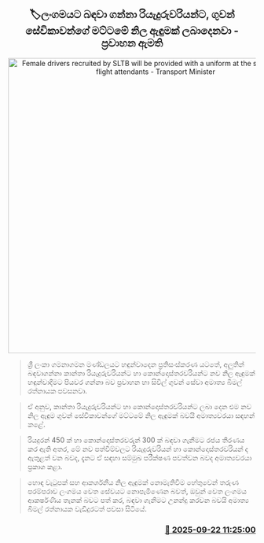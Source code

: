 <p align='center'><b><h2 align='center' title='Female drivers recruited by SLTB will be provided with a uniform at the same level as flight attendants - Transport Minister'>🏷ලංගමයට බඳවා ගන්නා රියැදුරුවරියන්ට, ගුවන් සේවිකාවන්ගේ මට්ටමේ නිල ඇඳුමක් ලබාදෙනවා - ප්‍රවාහන ඇමති</h2></b></p>
<p align='center'><img src='https://helakuru.sgp1.cdn.digitaloceanspaces.com/esana/images/lib/bus-uniform.jpg' width='600' alt='Female drivers recruited by SLTB will be provided with a uniform at the same level as flight attendants - Transport Minister'></p>

> ශ්‍රී ලංකා ගමනාගමන මණ්ඩලයට හඳුන්වාදෙන ප්‍රතිසංස්කරණ යටතේ, අලුතින් බඳවාගන්නා කාන්තා රියැදුරුවරියන්ට හා කොන්දොස්තරවරියන්ට නව නිල ඇඳුමක් හඳුන්වාදීමට පියවර ගන්නා බව ප්‍රවාහන හා සිවිල් ගුවන් සේවා අමාත්‍ය බිමල් රත්නායක පවසනවා.

> ඒ අනුව, කාන්තා රියැදුරුවරියන්ට හා කොන්දොස්තරවරියන්ට ලබා දෙන එම නව නිල ඇඳුම ගුවන් සේවිකාවන්ගේ මට්ටමේ නිල ඇඳුමක් බවයි අමාත්‍යවරයා සඳහන් කළේ.

> රියදුරන් 450 ක් හා කොන්දොස්තරවරුන් 300 ක් බඳවා ගැනීමට රජය තීරණය කර ඇති අතර, මේ නව පත්වීම්වලට රියැදුරුවරියන් හා කොන්දොස්තරවරියන් ද ඇතුළත් වන බවද, දැනට ඒ සඳහා සම්මුඛ පරීක්ෂණ පවත්වන බවද අමාත්‍යවරයා ප්‍රකාශ කළා.

> හොඳ වැටුපක් සහ ආකර්ශනීය නිල ඇඳුමක් නොමැතිවීම හේතුවෙන් තරුණ පරම්පරාව ලංගමය වෙත සේවයට නොපැමිණෙන බවත්, ඔවුන් වෙත ලංගමය ආකර්ෂණීය තැනක් බවට පත් කර, බඳවා ගැනීමට උනන්දු කරවන බවයි අමාත්‍ය බිමල් රත්නායක වැඩිදුරටත් පවසා සිටියේ.



<h3 align='right'><a href='https://www.helakuru.lk/esana/p/113849/'>📅 2025-09-22 11:25:00</a></h3>
